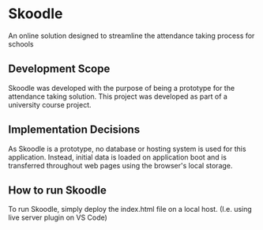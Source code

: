 # Skoodle
An online solution designed to streamline the attendance taking process for schools 

## Development Scope
Skoodle was developed with the purpose of being a prototype for the attendance taking solution. This project was developed as part of a university course project. 

## Implementation Decisions
As Skoodle is a prototype, no database or hosting system is used for this application. Instead, initial data is loaded on application boot and is transferred throughout web pages using the browser's local storage. 

## How to run Skoodle
To run Skoodle, simply deploy the index.html file on a local host. (I.e. using live server plugin on VS Code)
